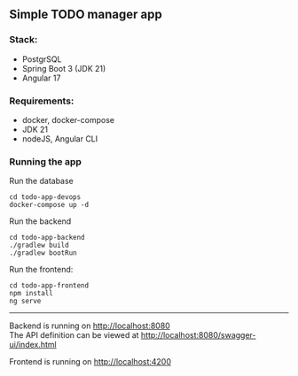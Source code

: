 ## Simple TODO manager app 


### Stack:
- PostgrSQL
- Spring Boot 3 (JDK 21)
- Angular 17

### Requirements:
- docker, docker-compose
- JDK 21
- nodeJS, Angular CLI

### Running the app
Run the database
```
cd todo-app-devops
docker-compose up -d
```

Run the backend
```
cd todo-app-backend
./gradlew build
./gradlew bootRun
```

Run the frontend:
```
cd todo-app-frontend
npm install
ng serve
```

---
Backend is running on <http://localhost:8080> \
The API definition can be viewed at <http://localhost:8080/swagger-ui/index.html> 

Frontend is running on <http://localhost:4200>
